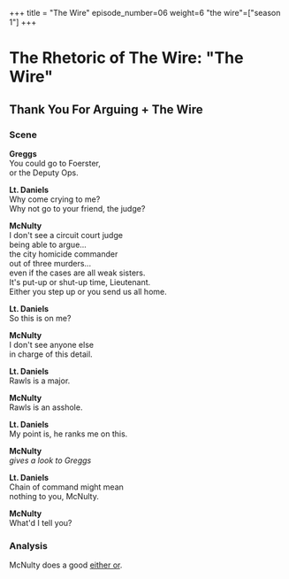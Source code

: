 +++
title = "The Wire"
episode_number=06
weight=6
"the wire"=["season 1"]
+++


# The Rhetoric of The Wire: "The Wire"
## Thank You For Arguing + The Wire  
### Scene  
**Greggs**  
You could go to Foerster,  
or the Deputy Ops.  
  
**Lt. Daniels**  
Why come crying to me?  
Why not go to your friend, the judge?  
  
**McNulty**  
I don't see a circuit court judge  
being able to argue...  
the city homicide commander  
out of three murders...  
even if the cases are all weak sisters.  
It's put-up or shut-up time, Lieutenant.  
Either you step up or you send us all home.  
  
**Lt. Daniels**  
So this is on me?  
  
**McNulty**  
I don't see anyone else  
in charge of this detail.  
  
**Lt. Daniels**  
Rawls is a major.  
  
**McNulty**  
Rawls is an asshole.  
  
**Lt. Daniels**  
My point is, he ranks me on this.  
  
**McNulty**  
_gives a look to Greggs_   
  
**Lt. Daniels**  
Chain of command might mean  
nothing to you, McNulty.  
  
**McNulty**  
What'd I tell you?  
  
### Analysis  
McNulty does a good [either or]().  
  